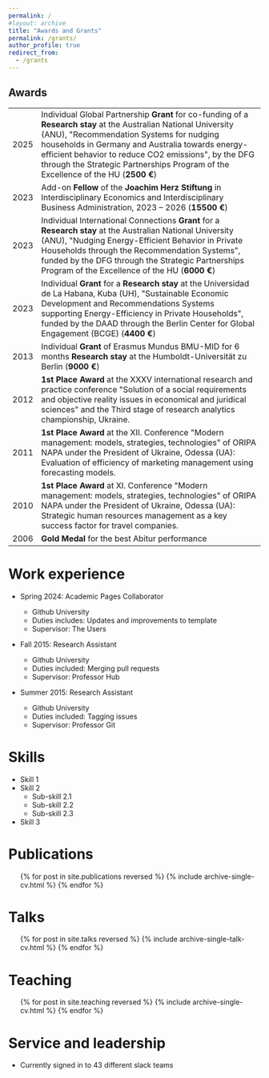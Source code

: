 ```yaml
---
permalink: /
#layout: archive
title: "Awards and Grants"
permalink: /grants/
author_profile: true
redirect_from:
  - /grants
---
```



## Awards


|             |    |
| --------         | ------ |
| 2025 | Individual Global Partnership **Grant** for co-funding of a **Research stay** at the Australian National University (ANU), "Recommendation Systems for nudging households in Germany and Australia towards energy-efficient behavior to reduce CO2 emissions", by the DFG through the Strategic Partnerships Program of the Excellence of the HU (**2500 €**) |
|2023 |	Add-on **Fellow** of the **Joachim Herz Stiftung** in Interdisciplinary Economics and Interdisciplinary Business Administration, 2023 – 2026 (**15500 €**)|
|2023 |	Individual International Connections **Grant** for a **Research stay** at the Australian National University (ANU), "Nudging Energy-Efficient Behavior in Private Households through the Recommendation Systems", funded by the DFG through the Strategic Partnerships Program of the Excellence of the HU (**6000 €**)|
|2023	| Individual **Grant** for a **Research stay** at the Universidad de La Habana, Kuba (UH), "Sustainable Economic Development and Recommendations Systems supporting Energy-Efficiency in Private Households", funded by the DAAD through the Berlin Center for Global Engagement (BCGE) (**4400 €**)|	
|2013	| Individual **Grant** of Erasmus Mundus BMU-MID for 6 months **Research stay** at the Humboldt-Universität zu Berlin (**9000 €**)|
| 2012	| **1st Place Award** at the XXXV international research and practice conference "Solution of a social requirements and objective reality issues in economical and juridical sciences" and the Third stage of research analytics championship, Ukraine.|	
|2011	| **1st Place Award** at the XII. Conference "Modern management: models, strategies, technologies" of ORIPA NAPA under the President of Ukraine, Odessa (UA): Evaluation of efficiency of marketing management using forecasting models.|
|2010	| **1st Place Award** at XI. Conference "Modern management: models, strategies, technologies" of ORIPA NAPA under the President of Ukraine, Odessa (UA): Strategic human resources management as a key success factor for travel companies.|
| 2006	| **Gold Medal** for the best Abitur performance|



Work experience
======
* Spring 2024: Academic Pages Collaborator
  * Github University
  * Duties includes: Updates and improvements to template
  * Supervisor: The Users

* Fall 2015: Research Assistant
  * Github University
  * Duties included: Merging pull requests
  * Supervisor: Professor Hub

* Summer 2015: Research Assistant
  * Github University
  * Duties included: Tagging issues
  * Supervisor: Professor Git
  
Skills
======
* Skill 1
* Skill 2
  * Sub-skill 2.1
  * Sub-skill 2.2
  * Sub-skill 2.3
* Skill 3

Publications
======
  <ul>{% for post in site.publications reversed %}
    {% include archive-single-cv.html %}
  {% endfor %}</ul>
  
Talks
======
  <ul>{% for post in site.talks reversed %}
    {% include archive-single-talk-cv.html  %}
  {% endfor %}</ul>
  
Teaching
======
  <ul>{% for post in site.teaching reversed %}
    {% include archive-single-cv.html %}
  {% endfor %}</ul>
  
Service and leadership
======
* Currently signed in to 43 different slack teams
